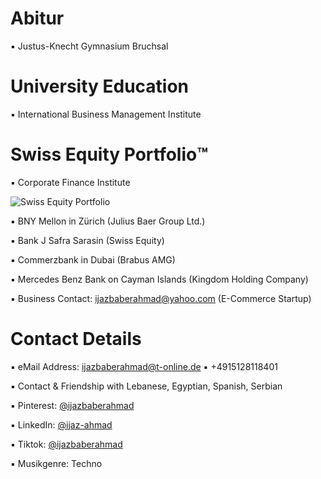 # Abitur

▪︎ Justus-Knecht Gymnasium Bruchsal

# University Education

▪︎ International Business Management Institute

# Swiss Equity Portfolio™️

▪ Corporate Finance Institute
 
![Swiss Equity Portfolio](https://user-images.githubusercontent.com/95079463/165912016-2034be7d-1fee-44ce-aa9e-ff7b36432359.png)

▪ BNY Mellon in Zürich (Julius Baer Group Ltd.)

▪ Bank J Safra Sarasin (Swiss Equity)

▪ Commerzbank in Dubai (Brabus AMG)

▪ Mercedes Benz Bank on Cayman Islands (Kingdom Holding Company)

▪︎ Business Contact: ijazbaberahmad@yahoo.com (E-Commerce Startup)



# Contact Details 

▪︎ eMail Address: ijazbaberahmad@t-online.de ▪︎ +4915128118401 

▪︎ Contact & Friendship with Lebanese, Egyptian, Spanish, Serbian

▪︎ Pinterest: [@ijazbaberahmad](https://www.pinterest.de/ijazbaberahmad/)

▪︎ LinkedIn: [@ijaz-ahmad](https://www.linkedin.com/in/ijaz-ahmad-69677b13a/)

▪︎ Tiktok: [@ijazbaberahmad](https://www.tiktok.com/@ijazbaberahmad/)

▪︎ Musikgenre:  Techno 





